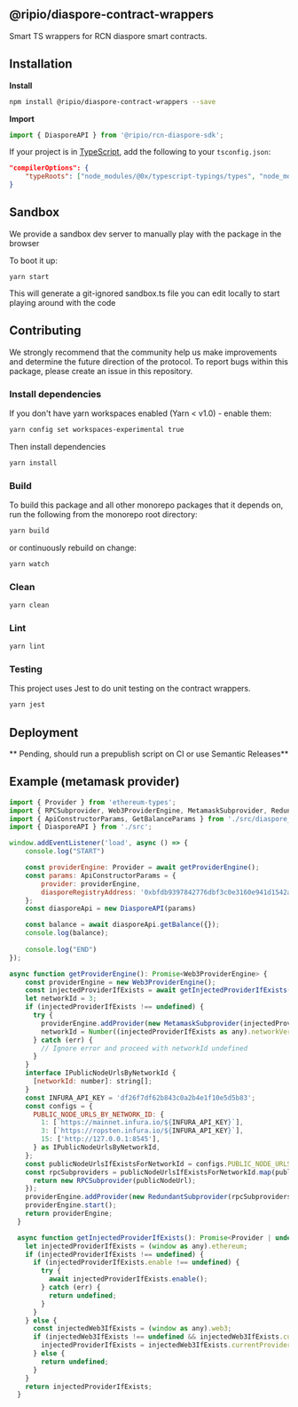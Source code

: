 ## @ripio/diaspore-contract-wrappers

Smart TS wrappers for RCN diaspore smart contracts.

## Installation

**Install**

```bash
npm install @ripio/diaspore-contract-wrappers --save
```

**Import**

```javascript
import { DiasporeAPI } from '@ripio/rcn-diaspore-sdk';
```

If your project is in [TypeScript](https://www.typescriptlang.org/), add the following to your `tsconfig.json`:

```json
"compilerOptions": {
    "typeRoots": ["node_modules/@0x/typescript-typings/types", "node_modules/@types"],
}
```

## Sandbox

We provide a sandbox dev server to manually play with the package in the browser

To boot it up:

```
yarn start
```

This will generate a git-ignored sandbox.ts file you can edit locally
to start playing around with the code

## Contributing

We strongly recommend that the community help us make improvements and determine the future direction of the protocol. To report bugs within this package, please create an issue in this repository.

### Install dependencies

If you don't have yarn workspaces enabled (Yarn < v1.0) - enable them:

```bash
yarn config set workspaces-experimental true
```

Then install dependencies

```bash
yarn install
```

### Build

To build this package and all other monorepo packages that it depends on, run the following from the monorepo root directory:

```bash
yarn build
```

or continuously rebuild on change:

```bash
yarn watch
```

### Clean

```bash
yarn clean
```

### Lint

```bash
yarn lint
```

### Testing

This project uses Jest to do unit testing on the contract wrappers.

```bash
yarn jest
```

## Deployment

** Pending, should run a prepublish script on CI or use Semantic Releases**


## Example (metamask provider)

```js
import { Provider } from 'ethereum-types';
import { RPCSubprovider, Web3ProviderEngine, MetamaskSubprovider, RedundantSubprovider } from '@0x/subproviders';
import { ApiConstructorParams, GetBalanceParams } from './src/diaspore_api';
import { DiasporeAPI } from './src';

window.addEventListener('load', async () => {
    console.log("START")

    const providerEngine: Provider = await getProviderEngine();
    const params: ApiConstructorParams = {
        provider: providerEngine,
        diasporeRegistryAddress: '0xbfdb9397842776dbf3c0e3160e941d1542ab0365',
    };
    const diasporeApi = new DiasporeAPI(params)

    const balance = await diasporeApi.getBalance({});
    console.log(balance);
    
    console.log("END")
});

async function getProviderEngine(): Promise<Web3ProviderEngine> {
    const providerEngine = new Web3ProviderEngine();
    const injectedProviderIfExists = await getInjectedProviderIfExists();
    let networkId = 3;
    if (injectedProviderIfExists !== undefined) {
      try {
        providerEngine.addProvider(new MetamaskSubprovider(injectedProviderIfExists));
        networkId = Number((injectedProviderIfExists as any).networkVersion);
      } catch (err) {
        // Ignore error and proceed with networkId undefined
      }
    }
    interface IPublicNodeUrlsByNetworkId {
      [networkId: number]: string[];
    }
    const INFURA_API_KEY = 'df26f7df62b843c0a2b4e1f10e5d5b83';
    const configs = {
      PUBLIC_NODE_URLS_BY_NETWORK_ID: {
        1: [`https://mainnet.infura.io/${INFURA_API_KEY}`],
        3: [`https://ropsten.infura.io/${INFURA_API_KEY}`],
        15: ['http://127.0.0.1:8545'],
      } as IPublicNodeUrlsByNetworkId,
    };
    const publicNodeUrlsIfExistsForNetworkId = configs.PUBLIC_NODE_URLS_BY_NETWORK_ID[networkId];
    const rpcSubproviders = publicNodeUrlsIfExistsForNetworkId.map(publicNodeUrl => {
      return new RPCSubprovider(publicNodeUrl);
    });
    providerEngine.addProvider(new RedundantSubprovider(rpcSubproviders));
    providerEngine.start();
    return providerEngine;
  }

  async function getInjectedProviderIfExists(): Promise<Provider | undefined> {
    let injectedProviderIfExists = (window as any).ethereum;
    if (injectedProviderIfExists !== undefined) {
      if (injectedProviderIfExists.enable !== undefined) {
        try {
          await injectedProviderIfExists.enable();
        } catch (err) {
          return undefined;
        }
      }
    } else {
      const injectedWeb3IfExists = (window as any).web3;
      if (injectedWeb3IfExists !== undefined && injectedWeb3IfExists.currentProvider !== undefined) {
        injectedProviderIfExists = injectedWeb3IfExists.currentProvider;
      } else {
        return undefined;
      }
    }
    return injectedProviderIfExists;
  }
  ```